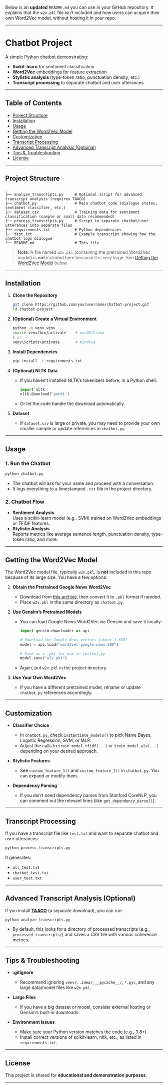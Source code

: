 Below is an **updated** `README.md` you can use in your GitHub repository. It explains that the `w2v.pkl` file isn’t included and how users can acquire their own Word2Vec model, without hosting it in your repo.

---

# Chatbot Project

A simple Python chatbot demonstrating:

- **Scikit-learn** for sentiment classification  
- **Word2Vec** embeddings for feature extraction  
- **Stylistic analysis** (type-token ratio, punctuation density, etc.)  
- **Transcript processing** to separate chatbot and user utterances

---

## Table of Contents

- [Project Structure](#project-structure)  
- [Installation](#installation)  
- [Usage](#usage)  
- [Getting the Word2Vec Model](#getting-the-word2vec-model)  
- [Customization](#customization)  
- [Transcript Processing](#transcript-processing)  
- [Advanced Transcript Analysis (Optional)](#advanced-transcript-analysis-optional)  
- [Tips & Troubleshooting](#tips--troubleshooting)  
- [License](#license)  

---

## Project Structure

```
.
├── analyze_transcripts.py     # Optional script for advanced transcript analysis (requires TAACO)
├── chatbot.py                 # Main chatbot code (dialogue states, sentiment classifier, etc.)
├── dataset.csv                # Training data for sentiment classification (sample or small data recommended)
├── process_transcripts.py     # Script to separate chatbot/user utterances into separate files
├── requirements.txt           # Python dependencies
├── test.txt                   # Example transcript showing how the chatbot logs dialogue
└── README.md                  # This file
```

> **Note**: A file named `w2v.pkl` (containing the pretrained Word2Vec model) is **not** included here because it is very large. See [Getting the Word2Vec Model](#getting-the-word2vec-model) below.

---

## Installation

1. **Clone the Repository**

   ```bash
   git clone https://github.com/yourusername/chatbot-project.git
   cd chatbot-project
   ```

2. **(Optional) Create a Virtual Environment**

   ```bash
   python -m venv venv
   source venv/bin/activate    # macOS/Linux
   # or
   venv\Scripts\activate       # Windows
   ```

3. **Install Dependencies**

   ```bash
   pip install -r requirements.txt
   ```

4. **(Optional) NLTK Data**

   - If you haven’t installed NLTK’s tokenizers before, in a Python shell:
     ```python
     import nltk
     nltk.download('punkt')
     ```
   - Or let the code handle the download automatically.

5. **Dataset**

   - If `dataset.csv` is large or private, you may need to provide your own smaller sample or update references in `chatbot.py`.

---

## Usage

### 1. Run the Chatbot

```bash
python chatbot.py
```

- The chatbot will ask for your name and proceed with a conversation.  
- It logs everything to a timestamped `.txt` file in the project directory.

### 2. Chatbot Flow

- **Sentiment Analysis**  
  Uses a scikit-learn model (e.g., SVM) trained on Word2Vec embeddings or TFIDF features.
- **Stylistic Analysis**  
  Reports metrics like average sentence length, punctuation density, type-token ratio, and more.

---

## Getting the Word2Vec Model

The Word2Vec model file, typically `w2v.pkl`, is **not** included in this repo because of its large size. You have a few options:

1. **Obtain the Pretrained Google News Word2Vec**  
   - Download from [this archive](https://code.google.com/archive/p/word2vec/), then convert it to `.pkl` format if needed.
   - Place `w2v.pkl` in the same directory as `chatbot.py`.

2. **Use Gensim’s Pretrained Models**  
   - You can load Google News Word2Vec via Gensim and save it locally:
     ```python
     import gensim.downloader as api

     # Download the Google News vectors (about 1.6GB)
     model = api.load("word2vec-google-news-300")

     # Save as a .pkl for use in chatbot.py
     model.save("w2v.pkl")
     ```
   - Again, put `w2v.pkl` in the project directory.

3. **Use Your Own Word2Vec**  
   - If you have a different pretrained model, rename or update `chatbot.py` references accordingly.

---

## Customization

- **Classifier Choice**  
  - In `chatbot.py`, check `instantiate_models()` to pick Naive Bayes, Logistic Regression, SVM, or MLP.
  - Adjust the calls to `train_model_tfidf(...)` or `train_model_w2v(...)` depending on your desired approach.

- **Stylistic Features**  
  - See `custom_feature_1()` and `custom_feature_2()` in `chatbot.py`. You can expand or modify them.

- **Dependency Parsing**  
  - If you don’t need dependency parses from Stanford CoreNLP, you can comment out the relevant lines (like `get_dependency_parse()`).

---

## Transcript Processing

If you have a transcript file like `test.txt` and want to separate chatbot and user utterances:

```bash
python process_transcripts.py
```

It generates:

- `all_test.txt`  
- `chatbot_test.txt`  
- `user_test.txt`

---

## Advanced Transcript Analysis (Optional)

If you install [**TAACO**](https://www.linguisticanalysistools.org/taaco.html) (a separate download), you can run:

```bash
python analyze_transcripts.py
```

- By default, this looks for a directory of processed transcripts (e.g., `processed_transcripts/`) and saves a CSV file with various coherence metrics.

---

## Tips & Troubleshooting

- **.gitignore**  
  - Recommend ignoring `venv/`, `.idea/`, `__pycache__/`, `*.pyc`, and any large data/model files like `w2v.pkl`.

- **Large Files**  
  - If you have a big dataset or model, consider external hosting or Gensim’s built-in downloads.

- **Environment Issues**  
  - Make sure your Python version matches the code (e.g., 3.8+).  
  - Install correct versions of scikit-learn, nltk, etc., as listed in `requirements.txt`.

---

## License

This project is shared for **educational and demonstration purposes**.

---

